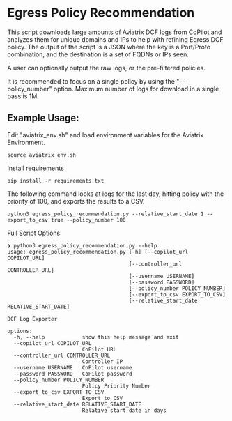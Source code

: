 # Egress Policy Recommendation

This script downloads large amounts of Aviatrix DCF logs from CoPilot and analyzes them for unique domains and IPs to help with refining Egress DCF policy.  The output of the script is a JSON where the key is a Port/Proto combination, and the destination is a set of FQDNs or IPs seen.

A user can optionally output the raw logs, or the pre-filtered policies.


It is recommended to focus on a single policy by using the "--policy_number" option.  Maximum number of logs for download in a single pass is 1M.

## Example Usage:
Edit "aviatrix_env.sh" and load environment variables for the Aviatrix Environment.
```
source aviatrix_env.sh
```

Install requirements
```
pip install -r requirements.txt
```

The following command looks at logs for the last day, hitting policy with the priority of 100, and exports the results to a CSV.
```
python3 egress_policy_recommendation.py --relative_start_date 1 --export_to_csv true --policy_number 100
```

Full Script Options:
```
❯ python3 egress_policy_recommendation.py --help                  
usage: egress_policy_recommendation.py [-h] [--copilot_url COPILOT_URL]
                                       [--controller_url CONTROLLER_URL]
                                       [--username USERNAME]
                                       [--password PASSWORD]
                                       [--policy_number POLICY_NUMBER]
                                       [--export_to_csv EXPORT_TO_CSV]
                                       [--relative_start_date RELATIVE_START_DATE]

DCF Log Exporter

options:
  -h, --help            show this help message and exit
  --copilot_url COPILOT_URL
                        CoPilot URL
  --controller_url CONTROLLER_URL
                        Controller IP
  --username USERNAME   CoPilot username
  --password PASSWORD   CoPilot password
  --policy_number POLICY_NUMBER
                        Policy Priority Number
  --export_to_csv EXPORT_TO_CSV
                        Export to CSV
  --relative_start_date RELATIVE_START_DATE
                        Relative start date in days
```
